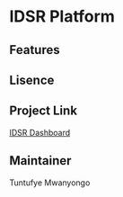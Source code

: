 # IDSR Platform


## Features


## Lisence


## Project Link

[IDSR Dashboard](https://idsr5.vercel.app/)



## Maintainer

Tuntufye Mwanyongo
